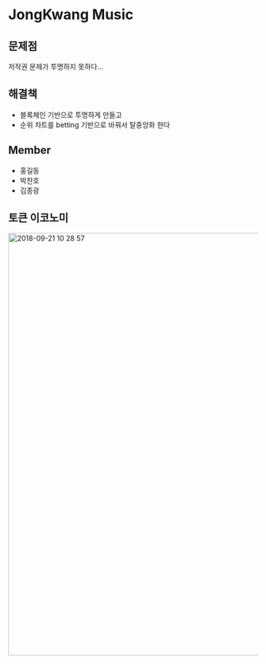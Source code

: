 # JongKwang Music

## 문제점
저작권 문제가 투명하지 못하다...

## 해결책
- 블록체인 기반으로 투명하게 만들고
- 순위 차트를 betting 기반으로 바꿔서 탈중앙화 한다

## Member
- 홍길동
- 박찬호
- 김종광

## 토큰 이코노미

<img width="849" alt="2018-09-21 10 28 57" src="https://user-images.githubusercontent.com/897510/46519479-67bde700-c8b3-11e8-8d1a-19d5df00523d.png">
